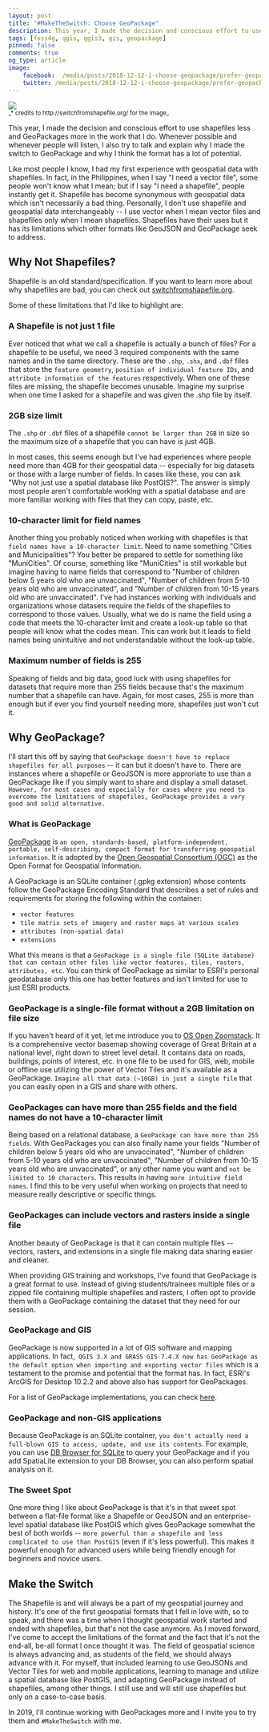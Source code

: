 ```yaml
---
layout: post
title: "#MakeTheSwitch: Choose GeoPackage"
description: This year, I made the decision and conscious effort to use shapefiles less and GeoPackages more in the work that I do. Whenever possible and whenever people will listen, I also try to talk and explain why I made the switch to GeoPackage and why I think the format has a lot of potential.
tags: [foss4g, qgis, qgis3, gis, geopackage]
pinned: false
comments: true
og_type: article
image:
    facebook:  /media/posts/2018-12-12-i-choose-geopackage/prefer-geopackage.png
    twitter: /media/posts/2018-12-12-i-choose-geopackage/prefer-geopackage.png
---
```


<div class="col-lg-12 img-container"><img class="img-fluid post-img img-shadow" src="{{ site.baseurl }}/media/posts/2018-12-12-i-choose-geopackage/prefer-geopackage.png"></div>
<small>_* credits to http://switchfromshapefile.org/ for the image_</small>

This year, I made the decision and conscious effort to use shapefiles less and GeoPackages more in the work that I do. Whenever possible and whenever people will listen, I also try to talk and explain why I made the switch to GeoPackage and why I think the format has a lot of potential.

Like most people I know, I had my first experience with geospatial data with shapefiles. In fact, in the Philippines, when I say "I need a vector file", some people won't know what I mean; but if I say "I need a shapefile", people instantly get it. Shapefile has become synonymous with geospatial data which isn't necessarily a bad thing. Personally, I don't use shapefile and geospatial data interchangeably -- I use vector when I mean vector files and shapefiles only when I mean shapefiles. Shapefiles have their uses but it has its limitations which other formats like GeoJSON and GeoPackage seek to address.

## Why Not Shapefiles?
Shapefile is an old standard/specification. If you want to learn more about why shapefiles are bad, you can check out [switchfromshapefile.org](http://switchfromshapefile.org/).

Some of these limitations that I'd like to highlight are:

### A Shapefile is not just 1 file
Ever noticed that what we call a shapefile is actually a bunch of files? For a shapefile to be useful, we need 3 required components with the same names and in the same directory. These are the ```.shp```, ```.shx```, and ```.dbf``` files that store the ```feature geometry```, ```position of individual feature IDs```, and ```attribute information of the features``` respectively. When one of these files are missing, the shapefile becomes unusable. Imagine my surprise when one time I asked for a shapefile and was given the .shp file by itself.

### 2GB size limit
The ```.shp``` or ```.dbf``` files of a shapefile ```cannot be larger than 2GB``` in size so the maximum size of a shapefile that you can have is just 4GB.

In most cases, this seems enough but I've had experiences where people need more than 4GB for their geospatial data -- especially for big datasets or those with a large number of fields. In cases like these, you can ask "Why not just use a spatial database like PostGIS?". The answer is simply most people aren't comfortable working with a spatial database and are more familiar working with files that they can copy, paste, etc.

### 10-character limit for field names
Another thing you probably noticed when working with shapefiles is that ```field names have a 10-character limit```. Need to name something "Cities and Municipalities"? You better be prepared to settle for something like "MuniCities". Of course, something like "MuniCities" is still workable but imagine having to name fields that correspond to "Number of children below 5 years old who are unvaccinated", "Number of children from 5-10 years old who are unvaccinated", and "Number of children from 10-15 years old who are unvaccinated". I've had instances working with individuals and organizations whose datasets require the fields of the shapefiles to correspond to those values. Usually, what we do is name the field using a code that meets the 10-character limit and create a look-up table so that people will know what the codes mean. This can work but it leads to field names being unintuitive and not understandable without the look-up table.

### Maximum number of fields is 255
Speaking of fields and big data, good luck with using shapefiles for datasets that require more than 255 fields because that's the maximum number that a shapefile can have. Again, for most cases, 255 is more than enough but if ever you find yourself needing more, shapefiles just won't cut it.

## Why GeoPackage?
I'll start this off by saying that ```GeoPackage doesn't have to replace shapefiles for all purposes``` -- it can but it doesn't have to. There are instances where a shapefile or GeoJSON is more approriate to use than a GeoPackage like if you simply want to share and display a small dataset. ```However, for most cases and especially for cases where you need to overcome the limitations of shapefiles, GeoPackage provides a very good and solid alternative.```

### What is GeoPackage
[GeoPackage](http://www.geopackage.org/) is ```an open, standards-based, platform-independent, portable, self-describing, compact format for transferring geospatial information```. It is adopted by the [Open Geospatial Consortium (OGC)](http://www.opengeospatial.org/) as the Open Format for Geospatial Information.

A GeoPackage is an SQLite container (.gpkg extension) whose contents follow the GeoPackage Encoding Standard that describes a set of rules and requirements for storing the following within the container:
* ```vector features```
* ```tile matrix sets of imagery and raster maps at various scales```
* ```attributes (non-spatial data)```
* ```extensions```

What this means is that a ```GeoPackage is a single file (SQLite database) that can contain other files like vector features, tiles, rasters, attributes, etc```. You can think of GeoPackage as similar to ESRI's personal geodatabase only this one has better features and isn't limited for use to just ESRI products.

### GeoPackage is a single-file format without a 2GB limitation on file size
If you haven't heard of it yet, let me introduce you to [OS Open Zoomstack](https://www.ordnancesurvey.co.uk/business-and-government/products/os-open-zoomstack.html). It is a comprehensive vector basemap showing coverage of Great Britain at a national level, right down to street level detail. It contains data on roads, buildings, points of interest, etc. in one file to be used for GIS, web, mobile or offline use utilizing the power of Vector Tiles and it's available as a GeoPackage. ```Imagine all that data (~10GB) in just a single file``` that you can easily open in  a GIS and share with others.

### GeoPackages can have more than 255 fields and the field names do not have a 10-character limit
Being based on a relational database, a ```GeoPackage can have more than 255 fields```. With GeoPackages you can also finally name your fields "Number of children below 5 years old who are unvaccinated", "Number of children from 5-10 years old who are unvaccinated", "Number of children from 10-15 years old who are unvaccinated", or any other name you want and ```not be limited to 10 characters```. This results in having ```more intuitive field names```. I find this to be very useful when working on projects that need to measure really descriptive or specific things.

### GeoPackages can include vectors and rasters inside a single file
Another beauty of GeoPackage is that it can contain multiple files -- vectors, rasters, and extensions in a single file making data sharing easier and cleaner.

When providing GIS training and workshops, I've found that GeoPackage is a great format to use. Instead of giving students/trainees multiple files or a zipped file containing multiple shapefiles and rasters, I often opt to provide them with a GeoPackage containing the dataset that they need for our session.

### GeoPackage and GIS
GeoPackage is now supported in a lot of GIS software and mapping applications. In fact,``` QGIS 3.X and GRASS GIS 7.4.X now has GeoPackage as the default option when importing and exporting vector files``` which is a testament to the promise and potential that the format has. In fact, ESRI's ArcGIS for Desktop 10.2.2 and above also has support for GeoPackages.

For a list of GeoPackage implementations, you can check [here](http://www.geopackage.org/implementations.html).

### GeoPackage and non-GIS applications
Because GeoPackage is an SQLite container, ```you don't actually need a full-blown GIS to access, update, and use its contents```. For example, you can use [DB Browser for SQLite](http://sqlitebrowser.org/) to query your GeoPackage and if you add SpatiaLite extension to your DB Browser, you can also perform spatial analysis on it.

### The Sweet Spot
One more thing I like about GeoPackage is that it's in that sweet spot between a flat-file format like a Shapefile or GeoJSON and an enterprise-level spatial database like PostGIS which gives GeoPackage somewhat the best of both worlds -- ```more powerful than a shapefile and less complicated to use than PostGIS``` (even if it's less powerful). This makes it powerful enough for advanced users while being friendly enough for beginners and novice users.

## Make the Switch
The Shapefile is and will always be a part of my geospatial journey and history. It's one of the first geospatial formats that I fell in love with, so to speak, and there was a time when I thought geospatial work started and ended with shapefiles, but that's not the case anymore. As I moved forward, I've come to accept the limitations of the format and the fact that it's not the end-all, be-all format I once thought it was. The field of geospatial science is always advancing and, as students of the field, we should always advance with it. For myself, that included learning to use GeoJSONs and Vector Tiles for web and mobile applications, learning to manage and utilize a spatial database like PostGIS, and adapting GeoPackage instead of shapefiles, among other things. I still use and will still use shapefiles but only on a case-to-case basis.

In 2019, I'll continue working with GeoPackages more and I invite you to try them and ```#MakeTheSwitch``` with me.
